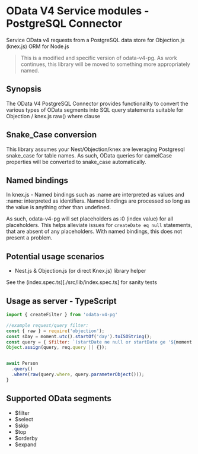 # OData V4 Service modules - PostgreSQL Connector

Service OData v4 requests from a PostgreSQL data store for Objection.js (knex.js) ORM for Node.js

> This is a modified and specific version of odata-v4-pg.  As work continues, this library will be moved to something more appropriately named.

## Synopsis
The OData V4 PostgreSQL Connector provides functionality to convert the various types of OData segments
into SQL query statements suitable for Objection / knex.js raw() where clause

## Snake_Case conversion
This library assumes your Nest/Objection/knex are leveraging Postgresql snake_case for table names.
As such, OData queries for camelCase properties will be converted to snake_case automatically.

## Named bindings
In knex.js - Named bindings such as :name are interpreted as values and :name: interpreted as identifiers. Named bindings are processed so long as the value is anything other than undefined.

As such, odata-v4-pg will set placeholders as :0 (index value) for all placeholders.
This helps alleviate issues for `createDate eq null` statements, that are absent of any placeholders. With named bindings, this does not present a problem.

## Potential usage scenarios

- Nest.js & Objection.js (or direct Knex.js) library helper

See the (index.spec.ts)[./src/lib/index.spec.ts] for sanity tests

## Usage as server - TypeScript

```javascript
import { createFilter } from 'odata-v4-pg'

//example request/query filter:  
const { raw } = require('objection');
const sDay = moment.utc().startOf('day').toISOString();
const query = { $filter: `(startDate ne null or startDate ge '${moment.utc().startOf('day').toISOString()}')`, $expand: '' };
Object.assign(query, req.query || {});


await Person
  .query()
  .where(raw(query.where, query.parameterObject()));
}
```



## Supported OData segments

* $filter
* $select
* $skip
* $top
* $orderby
* $expand